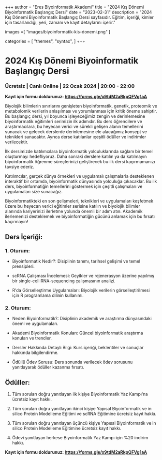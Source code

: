 +++
author = "Eres Biyoinformatik Akademi"
title = "2024 Kış Dönemi Biyoinformatik Başlangıç Dersi"
date = "2023-02-31"
description = "2024 Kış Dönemi Biyoinformatik Başlangıç Dersi sayfasıdır. Eğitim, içeriği, kimler için tasarlandığı, yeri, zamanı ve kayıt detaylarını içerir."

images =[ "images/biyoinformatik-kis-donemi.png" ]

categories = [
    "themes",
    "syntax",
]
+++

# 2024 Kış Dönemi Biyoinformatik Başlangıç Dersi

### Ücretsiz \| Canlı Online \| 22 Ocak 2024 \| 20:00 - 22:00

**Kayıt için formu doldurunuz: https://forms.gle/x9tdM2aRkpQFVg1aA**

Biyolojik bilimlerin sınırlarını genişleten biyoinformatik, genetik, proteomik ve metabolomik verilerin anlaşılması ve yorumlanması için kritik öneme sahiptir. Bu başlangıç dersi, yıl boyunca işleyeceğimiz zengin ve derinlemesine biyoinformatik eğitimleri serimizin ilk adımıdır. Bu ders öğrencilere ve araştırmacılara, bu heyecan verici ve sürekli gelişen alanın temellerini sunacak ve gelecek derslerde derinlemesine ele alacağımız konsept ve teknikleri sunacaktır. Ayrıca derse katılanlar ıçeşitli ödüller ve indirimler verilecektir.

İlk dersimizde katılımcılara biyoinformatik yolculuklarında sağlam bir temel oluşturmayı hedefliyoruz. Daha sonraki derslere katılın ya da katılmayın biyoinformatik öğrenme süreçlerinizi geliştirecek bu ilk dersi kaçırmamanızı tavsiye ederiz.

Katılımcılar, gerçek dünya örnekleri ve uygulamalı çalışmalarla desteklenen interaktif bir ortamda, biyoinformatik dünyasında yolculuğa çıkacaklar. Bu ilk ders, biyoinformatiğin temellerini göstermek için çeşitli çalışmaları ve uygulamaları size sunacağız.

Biyoinformatikteki en son gelişmeleri, teknikleri ve uygulamaları keşfetmek üzere bu heyecan verici eğitimler serisine katılın ve biyolojik bilimler alanında kariyerinizi ilerletme yolunda önemli bir adım atın. Akademik ilerlemenizi desteklemek ve biyoinformatiğin gücünü anlamak için bu fırsatı kaçırmayın!

## Ders İçeriği:

### 1. Oturum:

-   Biyoinformatik Nedir?: Disiplinin tanımı, tarihsel gelişimi ve temel prensipleri.

-   scRNA Çalışması İncelemesi: Geyikler ve rejenerasyon üzerine yapılmış bir single-cell RNA-sequencing çalışmasının analizi.

-   R\'da Görselleştirme Uygulamaları: Biyolojik verilerin görselleştirilmesi için R programlama dilinin kullanımı.

### 2. Oturum:

-   Neden Biyoinformatik?: Disiplinin akademik ve araştırma dünyasındaki önemi ve uygulamaları.

-   Akademi Biyoinformatik Konuları: Güncel biyoinformatik araştırma konuları ve trendler.

-   Dersler Hakkında Detaylı Bilgi: Kurs içeriği, beklentiler ve sonuçlar hakkında bilgilendirme.

-   Ödüllü Ödev Sorusu: Ders sonunda verilecek ödev sorusunu yanıtlayarak ödüller kazanma fırsatı.

## Ödüller:

1.  Tüm soruları doğru yanıtlayan ilk kişiye Biyoinformatik Yaz Kampı\'na ücretsiz kayıt hakkı.

2.  Tüm soruları doğru yanıtlayan ikinci kişiye Yapısal Biyoinformatik ve in silico Protein Modelleme Eğitimi ve scRNA Eğitimine ücretsiz kayıt hakkı.

3.  Tüm soruları doğru yanıtlayan üçüncü kişiye Yapısal Biyoinformatik ve in silico Protein Modelleme Eğitimine ücretsiz kayıt hakkı.

4.  Ödevi yanıtlayan herkese Biyoinformatik Yaz Kampı için %20 indirim hakkı.

**Kayıt için formu doldurunuz: https://forms.gle/x9tdM2aRkpQFVg1aA**


